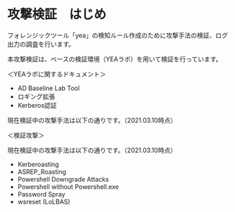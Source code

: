# 攻撃検証　はじめ

フォレンジックツール「yea」の検知ルール作成のために攻撃手法の検証、ログ出力の調査を行います。

本攻撃検証は、ベースの検証環境（YEAラボ）を用いて検証を行っています。

＜YEAラボに関するドキュメント＞
- AD Baseline Lab Tool
- ロギング拡張
- Kerberos認証

現在検証中の攻撃手法は以下の通りです。（2021.03.10時点）

＜検証攻撃＞

現在検証中の攻撃手法は以下の通りです。（2021.03.10時点）

- Kerberoasting
- ASREP_Roasting
- Powershell Downgrade Attacks
- Powershell without Powershell.exe
- Password Spray
- wsreset (LoLBAS)

